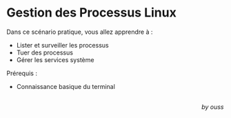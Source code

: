 # Gestion des Processus Linux

Dans ce scénario pratique, vous allez apprendre à :

- Lister et surveiller les processus
- Tuer des processus
- Gérer les services système

Prérequis :
- Connaissance basique du terminal

<div style="text-align: right; font-style: italic; margin-top: 30px;">
by ouss
</div>